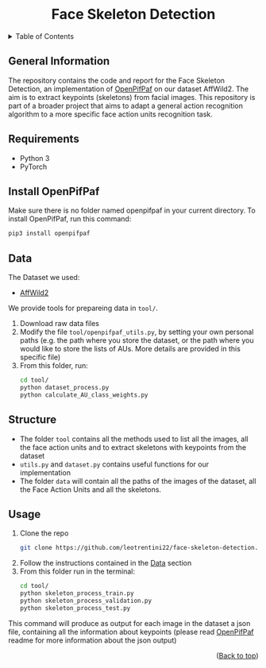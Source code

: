 
<div id="top"></div>

<br />
<div align="center">
<h1 align="center">Face Skeleton Detection</h1>

</div>

<details>
  <summary>Table of Contents</summary>
  <ol>
    <li><a href="#General-Information">General Information</a></li>
    <li><a href="#Requirements">Requirements</a></li>
    <li><a href="#Install-OpenPifPaf">Install OpenPifPaf</a></li>
    <li><a href="#Data">Data</a></li>
    <li><a href="#Structure">Structure</a></li>
    <li><a href="#Usage">Usage</a></li>
  </ol>
</details>

## General Information

The repository contains the code and report for the Face Skeleton Detection, an implementation of [OpenPifPaf](https://openpifpaf.github.io/intro.html) on our dataset AffWild2. The aim is to extract keypoints (skeletons) from facial images. This repository is part of a broader project that aims to adapt a general action recognition algorithm to a more specific face action units recognition task.

## Requirements
- Python 3
- PyTorch

## Install OpenPifPaf

Make sure there is no folder named openpifpaf in your current directory. To install OpenPifPaf, run this command:
   ```sh
   pip3 install openpifpaf
   ```

## Data

The Dataset we used:
  * [AffWild2](https://ibug.doc.ic.ac.uk/resources/aff-wild2/)

We provide tools for prepareing data in ```tool/```.

1. Download raw data files
2. Modify the file ```tool/openpifpaf_utils.py```, by setting your own personal paths (e.g. the path where you store the dataset, or the path where you would like to store the lists of AUs. More details are provided in this specific file)
3. From this folder, run:
   ```sh
   cd tool/
   python dataset_process.py
   python calculate_AU_class_weights.py
   ```

## Structure

- The folder `tool` contains all the methods used to list all the images, all the face action units and to extract skeletons with keypoints from the dataset
- `utils.py` and `dataset.py` contains useful functions for our implementation
- The folder `data` will contain all the paths of the images of the dataset, all the Face Action Units and all the skeletons.

## Usage

1. Clone the repo
   ```sh
   git clone https://github.com/leotrentini22/face-skeleton-detection.git
   ```
2. Follow the instructions contained in the [Data](#data) section
3. From this folder run in the terminal:
   ```sh
   cd tool/
   python skeleton_process_train.py
   python skeleton_process_validation.py
   python skeleton_process_test.py
   ```
This command will produce as output for each image in the dataset a json file, containing all the information about keypoints (please read [OpenPifPaf](https://openpifpaf.github.io/intro.html) readme for more information about the json output)

<p align="right">(<a href="#top">Back to top</a>)</p>
